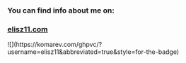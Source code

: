 ### You can find info about me on:
<h3><a href="elisz11.com" target="_blank">elisz11.com</a></h3>
![](https://komarev.com/ghpvc/?username=elisz11&abbreviated=true&style=for-the-badge)
